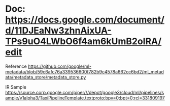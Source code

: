 # Doc: https://docs.google.com/document/d/11DJEaNw3zhnAixUA-TPs9uO4LWbO6f4am6kUmB2oIRA/edit    

Reference 
https://github.com/google/ml-metadata/blob/59c6afc76a339536600f782b9c4578a662cc6bd2/ml_metadata/metadata_store/metadata_store.py


IR Sample 
https://source.corp.google.com/piper///depot/google3/cloud/ml/pipelines/sample/v1alpha3/TaxiPipelineTemplate.textproto;bpv=0;bpt=0;rcl=331809197
